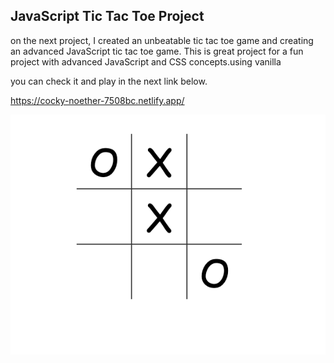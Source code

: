 ## JavaScript Tic Tac Toe Project

on the next project, I created an unbeatable tic tac toe game and creating an advanced JavaScript tic tac toe game. This is great project for a fun project with advanced JavaScript and CSS concepts.using vanilla

you can check it and play in the next link below.

https://cocky-noether-7508bc.netlify.app/

<img src="https://github.com/TotoroDavid/JavaScript-Tic-Tac-Toe-Project/blob/master/Screen%20Shot%202021-05-02%20at%208.35.59%20pm.png?raw=true">
